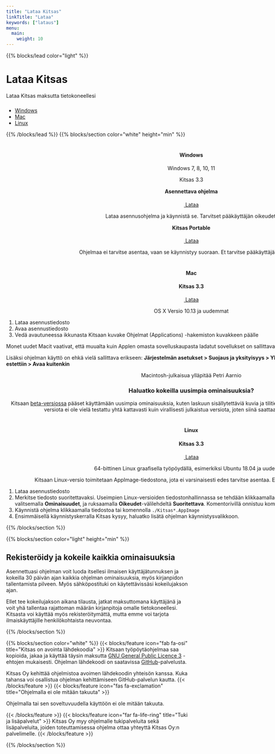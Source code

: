 ```yaml
---
title: "Lataa Kitsas"
linkTitle: "Lataa"
keywords: ["lataus"]
menu:
  main:
    weight: 10
---
```


{{% blocks/lead color="light" %}}

# Lataa Kitsas

Lataa Kitsas maksutta tietokoneellesi

<ul class="nav nav-pills mb-3 text-white" id="pills-tab" role="tablist" style="margin-top:3ex; justify-content: center;" >
  <li class="nav-item">
    <a class="nav-link" id="pills-win-tab" data-toggle="pill" href="#pills-win" role="tab" aria-controls="pills-home" aria-selected="true"><span class="fab fa-windows"></span> Windows</a>
  </li>
  <li class="nav-item">
    <a class="nav-link" id="pills-mac-tab" data-toggle="pill" href="#pills-mac" role="tab" aria-controls="pills-profile" aria-selected="false"><span class="fab fa-apple"></span> Mac</a>
  </li>
  <li class="nav-item">
    <a class="nav-link" id="pills-linux-tab" data-toggle="pill" href="#pills-linux" role="tab" aria-controls="pills-contact" aria-selected="false"><span class="fab fa-linux"></span> Linux</a>
  </li>
</ul>

{{% /blocks/lead %}}
{{% blocks/section color="white" height="min" %}}

<div style="justify-content:center; text-align:center; margin: 0px; width: 200% !important;">

  <div  id="pills-tabContent" class="tab-content">
    <div class="tab-pane fade" id="pills-win" role="tabpanel" aria-labelledby="pills-home-tab" style="text-align: center;">      
      <h1><i class="fab fa-windows"></i></h1>
      <h4>Windows</h4>      
      Windows 7, 8, 10, 11
      <p>Kitsas 3.3
      <h4 style="margin-top: 2ex;">Asennettava ohjelma</h4>
      <p>
        <a href="https://github.com/artoh/kitupiikki/releases/download/v3.3/kitsas-3.3-asennus.exe" class="btn btn-lg btn-primary">
          <span class="fa fa-download"></span>&nbsp;Lataa</a>
      </p>            
      <p style="margin-top: 1ex;">Lataa asennusohjelma ja käynnistä se. Tarvitset pääkäyttäjän oikeudet.</p>
      <h4 style="margin-top: 2ex;">Kitsas Portable</h4>
      <p>
        <a href="https://github.com/artoh/kitupiikki/releases/download/v3.3/kitsas-3.3.exe" class="btn btn-lg btn-primary">
          <span class="fa fa-download"></span>&nbsp;Lataa</a>
      </p>            
      <p style="margin-top: 1ex;">Ohjelmaa ei tarvitse asentaa, vaan se käynnistyy suoraan. Et tarvitse pääkäyttäjän oikeuksia.</p>
    </div>
    <div class="tab-pane fade" id="pills-mac" role="tabpanel" aria-labelledby="pills-profile-tab" style="text-align: center;">      
      <h1><i class="fab fa-apple"></i></h1>
      <h4>Mac</h4>
      <h4>Kitsas 3.3</h2>
      <p>
        <a href="https://github.com/petriaarnio/kitupiikki/releases/download/mac-v3.3/Kitsas-3.3.dmg" class="btn btn-lg btn-primary">
          <span class="fa fa-download"></span>&nbsp;Lataa</a>
      </p>        
       OS X Versio 10.13 ja uudemmat
      <ol style="text-align: left;">
        <li>Lataa asennustiedosto</li>
        <li>Avaa asennustiedosto</li>
        <li>Vedä avautuneessa ikkunasta Kitsaan kuvake Ohjelmat (Applications) -hakemiston kuvakkeen päälle</li>
      </ol>
      <p align="left">Monet uudet Macit vaativat, että muualta kuin Applen omasta sovelluskaupasta ladatut sovellukset on sallittava erikseen, katso ohje <a href="https://support.apple.com/fi-fi/HT202491">Macin tukisivustolta</a>.</p>
      <p align="left">Lisäksi ohjelman käyttö on ehkä vielä sallittava erikseen: <b>Järjestelmän asetukset > Suojaus ja yksityisyys > Yleinen: Apin "Kitsas" käynnistäminen estettiin > Avaa kuitenkin</b><br/>
      </p>
      <p>Macintosh-julkaisua ylläpitää Petri Aarnio</p>
      <h3>Haluatko kokeilla uusimpia ominaisuuksia?</h3>
      <p>Kitsaan <a href="/blog/2022/10/16/kitsas-3.3-beta/">beta-versiossa</a> pääset käyttämään uusimpia ominaisuuksia, kuten laskuun sisällytettäviä kuvia ja tilitietojen hakemista suoraan pankista. Tätä versiota ei ole vielä testattu yhtä kattavasti kuin virallisesti julkaistua versiota, joten siinä saattaa vielä olla joitain puutteita.</p>
    </div>
    <div class="tab-pane fade" id="pills-linux" role="tabpanel" aria-labelledby="pills-contact-tab" style="text-align: center;">
       <h1><i class="fab fa-linux"></i></h1>
      <h4>Linux</h4>
      <h4>Kitsas 3.3</h4>
      <p>
        <a href="https://github.com/artoh/kitupiikki/releases/download/v3.3/Kitsas-3.3-x86_64.AppImage" class="btn btn-lg btn-primary">
          <span class="fa fa-download"></span>&nbsp;Lataa</a>
      </p>           
      64-bittinen Linux graafisella työpöydällä, esimerkiksi Ubuntu 18.04 ja uudemmat
      <p>Kitsaan Linux-versio toimitetaan AppImage-tiedostona, jota ei varsinaisesti edes tarvitse asentaa. Et tarvitse ylläpitäjän oikeuksia.</p>
      <ol style="text-align: left;">
        <li>Lataa asennustiedosto</li>
        <li>Merkitse tiedosto suoritettavaksi. Useimpien Linux-versioiden tiedostonhallinnassa se tehdään klikkaamalla tiedostoa hiiren oikealla napilla ja valitsemalla <b>Ominaisuudet</b>, ja ruksaamalla <b>Oikeudet</b>-välilehdeltä <b>Suoritettava</b>. Komentorivillä onnistuu komennolla <code>chmod u+x Kitsas*.AppImage</code></li>
        <li>Käynnistä ohjelma klikkaamalla tiedostoa tai komennolla <code>./Kitsas*.AppImage</code></li>
        <li>Ensimmäisellä käynnistyskerralla Kitsas kysyy, haluatko lisätä ohjelman käynnistysvalikkoon.</li>
      </ol>
    </div>

  </div>
</div>
{{% /blocks/section %}}

{{% blocks/section color="light" height="min" %}}

## Rekisteröidy ja kokeile kaikkia ominaisuuksia

<p class="lead">Asennettuasi ohjelman voit luoda itsellesi ilmaisen käyttäjätunnuksen ja kokeilla 30 päivän ajan kaikkia ohjelman ominaisuuksia, myös kirjanpidon tallentamista pilveen. Myös sähköpostituki on käytettävissäsi kokeilujakson ajan. </p>

Ellet tee kokeilujakson aikana tilausta, jatkat maksuttomana käyttäjänä ja voit yhä tallentaa rajattoman määrän kirjanpitoja omalle tietokoneellesi.
Kitsasta voi käyttää myös rekisteröitymättä, mutta emme voi tarjota ilmaiskäyttäjille henkilökohtaista neuvontaa.

{{% /blocks/section %}}

{{% blocks/section color="white" %}}
{{< blocks/feature icon="fab fa-osi" title="Kitsas on avointa lähdekoodia" >}}
Kitsaan työpöytäohjelmaa saa kopioida, jakaa ja käyttää täysin maksutta [GNU General Public Licence 3](https://ohjeet.kitsas.fi/lisenssi/) -ehtojen mukaisesti. Ohjelman lähdekoodi on saatavissa [GitHub](https://github.com/artoh/kitupiikki)-palvelusta.

Kitsas Oy kehittää ohjelmistoa avoimen lähdekoodin yhteisön kanssa. Kuka tahansa voi osallistua ohjelman kehittämiseen GitHub-palvelun kautta.
{{< /blocks/feature >}}
{{< blocks/feature icon="fas fa-exclamation" title="Ohjelmalla ei ole mitään takuuta" >}}

Ohjelmalla tai sen soveltuvuudella käyttöön ei ole mitään takuuta.

{{< /blocks/feature >}}
{{< blocks/feature icon="far fa-life-ring" title="Tuki ja lisäpalvelut" >}}
Kitsas Oy myy ohjelmalle tukipalveluita sekä lisäpalveluita, joiden toteuttamisessa ohjelma ottaa yhteyttä Kitsas Oy:n palvelimelle.
{{< /blocks/feature >}}

{{% /blocks/section %}}

<script>
$(function(){
  if (navigator.appVersion.indexOf("Mac") != -1)
    $("#pills-mac-tab").tab("show")
  else if (navigator.appVersion.indexOf("Linux") != -1)
    $("#pills-linux-tab").tab("show")
  else
    $("#pills-win-tab").tab("show")

$("#pills-tab").tab()
})
</script>
